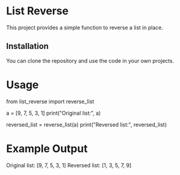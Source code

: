 # List Reverse

This project provides a simple function to reverse a list in place.

## Installation
You can clone the repository and use the code in your own projects.

# Usage
from list_reverse import reverse_list

a = [9, 7, 5, 3, 1]
print("Original list:", a)

reversed_list = reverse_list(a)
print("Reversed list:", reversed_list)

# Example Output
Original list: [9, 7, 5, 3, 1]
Reversed list: [1, 3, 5, 7, 9]
